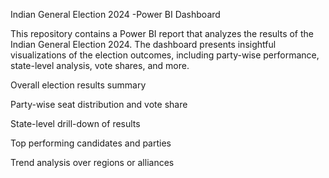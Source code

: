 Indian General Election 2024  -Power BI Dashboard


This repository contains a Power BI report that analyzes the results of the Indian General Election 2024. The dashboard presents insightful visualizations of the election outcomes, including party-wise performance, state-level analysis, vote shares, and more.




Overall election results summary

Party-wise seat distribution and vote share

State-level drill-down of results

Top performing candidates and parties

Trend analysis over regions or alliances 

